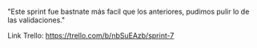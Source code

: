 "Este sprint fue bastnate más facil que los anteriores, pudimos pulir lo de las validaciones."

Link Trello: https://trello.com/b/nbSuEAzb/sprint-7
